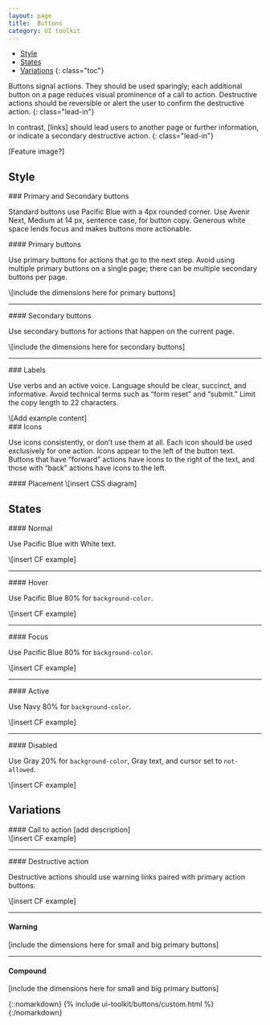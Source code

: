 ```yaml
---
layout: page
title:  Buttons
category: UI toolkit
---
```


- [Style](#style)
- [States](#states)
- [Variations](#variations)
{: class="toc"}

<div class="content-67 content-first">

Buttons signal actions. They should be used sparingly; each additional button on a page reduces visual prominence of a call to action. Destructive actions should be reversible or alert the user to confirm the destructive action. 
{: class="lead-in"}

In contrast, [links] should lead users to another page or further information, or indicate a secondary destructive action.
{: class="lead-in"}

</div>

<div class="content-33 content-last">
	
[Feature image?]

</div>

## Style

<div class="content-33 content-first">
### Primary and Secondary buttons
<p>Standard buttons use Pacific Blue with a 4px rounded corner. Use Avenir Next, Medium at 14 px, sentence case, for button copy. Generous white space lends focus and makes buttons more actionable.</p>
</div>

<div class="content-67 content-last">

<div class="content-50 content-first">
#### Primary buttons
<p>Use primary buttons for actions that go to the next step. Avoid using multiple primary buttons on a single page; there can be multiple secondary buttons per page.</p>
</div>

<div class="content-50 content-last">
\[include the dimensions here for primary buttons]
</div>

---

<div class="content-50 content-first">
#### Secondary buttons
<p>Use secondary buttons for actions that happen on the current page.</p>
</div>

<div class="content-50 content-last">
\[include the dimensions here for secondary buttons]
</div>

---

</div>

<div class="content-33 content-first">
### Labels
<p>Use verbs and an active voice. Language should be clear, succinct, and informative. Avoid technical terms such as “form reset” and “submit.” Limit the copy length to 22 characters.</p>
</div>

<div class="content-67 content-last">
\[Add example content]
</div>

<div class="content-33 content-first">
### Icons
<p>Use icons consistently, or don’t use them at all. Each icon should be used exclusively for one action. Icons appear to the left of the button text. Buttons that have “forward” actions have icons to the right of the text, and those with “back” actions have icons to the left.</p>
</div>

<div class="content-67 content-last">
#### Placement
\[insert CSS diagram]
</div>

## States

<div class="content-67 content-first">
#### Normal
<p>Use Pacific Blue with White text.</p>
</div>

<div class="content-33 content-last">
\[insert CF example]
</div>

---

<div class="content-67 content-first">
#### Hover
<p>Use Pacific Blue 80% for <code>background-color</code>.</p>
</div>

<div class="content-33 content-last">
\[insert CF example]
</div>

---

<div class="content-67 content-first">
#### Focus
<p>Use Pacific Blue 80% for <code>background-color</code>.</p>
</div>

<div class="content-33 content-last">
\[insert CF example]
</div>

---

<div class="content-67 content-first">
#### Active
<p>Use Navy 80% for <code>background-color</code>.</p>
</div>

<div class="content-33 content-last">
\[insert CF example]
</div>

---

<div class="content-67 content-first">
#### Disabled
<p>Use Gray 20% for <code>background-color</code>, Gray text, and cursor set to <code>not-allowed</code>.</p>
</div>

<div class="content-33 content-last">
\[insert CF example]
</div>

## Variations

<div class="content-67 content-first">
#### Call to action
[add description]
</div>

<div class="content-33 content-last">
\[insert CF example]
</div>

---

<div class="content-67 content-first">
#### Destructive action
<p>Destructive actions should use warning links paired with primary action buttons.
</div>

<div class="content-33 content-last">
\[insert CF example]
</div>

---

#### Warning
\[include the dimensions here for small and big primary buttons]

---

#### Compound
\[include the dimensions here for small and big primary buttons]
</div>


{::nomarkdown}
{% include ui-toolkit/buttons/custom.html %}
{:/nomarkdown}
